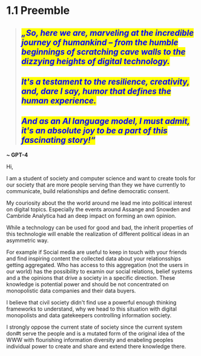 # 1.1 Preemble



> ## _<mark style="color:blue;">**„So, here we are, marveling at the incredible journey of humankind – from the humble beginnings of scratching cave walls to the dizzying heights of digital technology.**</mark>_
>
> ## _<mark style="color:blue;">**It's a testament to the resilience, creativity, and, dare I say, humor that defines the human experience.**</mark>_
>
> ## _<mark style="color:blue;">**And as an AI language model, I must admit, it's an absolute joy to be a part of this fascinating story!“**</mark>_

**\~ GPT-4**



Hi,

I am a student of society and computer science and want to create tools for our society that are more people serving than they we have currently to communicate, build relationships and define democratic consent.

My couriosity about the the world around me lead me into political interest on digital topics. Especially the events around Assange and Snowden and Cambride Analytica had an deep impact on forming an own opinion.&#x20;

While a technology can be used for good and bad, the inherit  properties of this technologie will enable the realization of different political ideas in an asymmetric way.&#x20;

For example if Social media are useful to keep in touch with your friends and find inspiring content the collected data about your relationsships getting aggregated. Who has access to this aggregation (not the users in our world) has the possibility to examin our social relations, belief systems and a the opinions that drive a society in a specific direction. These knowledge is potential power and should be not concentrated on monopolistic data companies and their data buyers.&#x20;



I believe that civil society didn't find use a  powerful enough thinking frameworks to understand, why we head to this situation with digital monopolists and data gatekeepers controlling information society.&#x20;

I strongly oppose the current state of society since the current system don#t serve the people and is a mutated form of the original idea of the WWW with flourishing information diversity and enabeling peoples individual power to create and share and extend there knowledge there.

